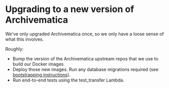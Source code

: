 # Upgrading to a new version of Archivematica

We've only upgraded Archivematica once, so we only have a loose sense of what this involves.

Roughly:

* Bump the version of the Archivematica upstream repos that we use to build our Docker images
* Deploy those new images. Run any database migrations required (see [bootstrapping instructions](bootstrapping.md#step\_4)).
* Run end-to-end tests using the test\_transfer Lambda.
